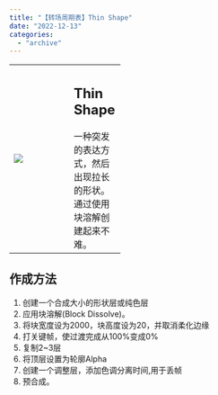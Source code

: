 ```yaml
---
title: "【转场周期表】Thin Shape"
date: "2022-12-13"
categories: 
  - "archive"
---
```


<table style="width: 39.3727%;"><tbody><tr><td style="width: 53.7338%;"><img src="https://mir.yuelili.com/2022/12/4c1bd395f3a680159ccc5790ef4d1c2d.gif"></td><td style="width: 52.5627%;"><h2 class="title_title__ceXO0">Thin Shape</h2>一种突发的表达方式，然后出现拉长的形状。<div></div>通过使用块溶解创建起来不难。</td></tr></tbody></table>

## 作成方法

1. 创建一个合成大小的形状层或纯色层
2. 应用块溶解(Block Dissolve)。
3. 将块宽度设为2000，块高度设为20，并取消柔化边缘
4. 打关键帧，使过渡完成从100%变成0%
5. 复制2~3层
6. 将顶层设置为轮廓Alpha
7. 创建一个调整层，添加色调分离时间,用于丢帧
8. 预合成。
